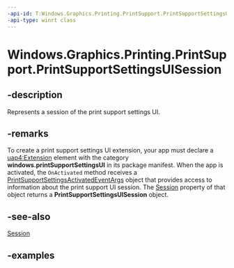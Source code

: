 ```yaml
---
-api-id: T:Windows.Graphics.Printing.PrintSupport.PrintSupportSettingsUISession
-api-type: winrt class
---
```


# Windows.Graphics.Printing.PrintSupport.PrintSupportSettingsUISession

<!--
public sealed class PrintSupportSettingsUISession
-->


## -description

Represents a session of the print support settings UI.

## -remarks

To create a print support settings UI extension, your app must declare a [uap4:Extension](/uwp/schemas/appxpackage/uapmanifestschema/element-uap4-extension) element with the category **windows.printSupportSettingsUI** in its package manifest. When the app is activated, the `OnActivated` method receives a [PrintSupportSettingsActivatedEventArgs](printsupportsettingsactivatedeventargs.md) object that provides access to information about the print support UI session. The [Session](printsupportsettingsactivatedeventargs_session.md) property of that object returns a **PrintSupportSettingsUISession** object.

## -see-also

[Session](printsupportsettingsactivatedeventargs_session.md)

## -examples


